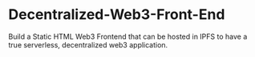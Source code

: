 # Decentralized-Web3-Front-End
Build a Static HTML Web3 Frontend that can be hosted in IPFS to have a true serverless, decentralized web3 application.
